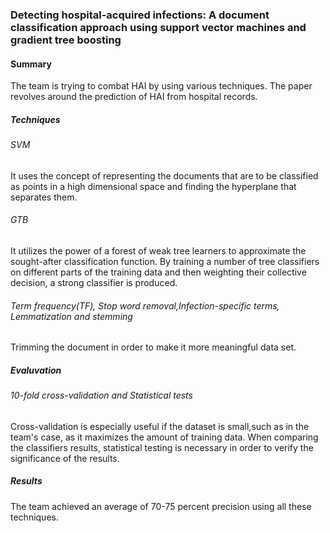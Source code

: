 ### Detecting hospital-acquired infections: A document classification approach using support vector machines and gradient tree boosting

#### Summary

The team is trying to combat HAI by using various techniques. The paper revolves around the prediction of HAI from hospital records.

##### Techniques
###### SVM

It uses the concept of representing the documents that are to be classified as points in a high dimensional space and finding the hyperplane that separates them.

###### GTB

It utilizes the power of a forest of weak tree learners to approximate the sought-after classification function. By training a number of tree classifiers on different parts of the training data and then weighting their collective decision, a strong classifier is produced.

###### Term frequency(TF), Stop word removal,Infection-specific terms, Lemmatization and stemming

Trimming the document in order to make it more meaningful data set.  

##### Evaluvation

###### 10-fold cross-validation and Statistical tests

Cross-validation is especially useful if the dataset is small,such as in the team's case, as it maximizes the amount of training data. When comparing the classifiers results, statistical testing is necessary in order to verify the significance of the results.

##### Results

The team achieved an average of 70-75 percent precision using all these techniques.
